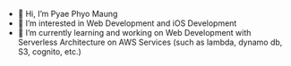 - 👋  Hi, I’m Pyae Phyo Maung
- 👀  I’m interested in Web Development and iOS Development
- 🌱  I’m currently learning and working on Web Development with Serverless Architecture on AWS Services (such as lambda, dynamo db, S3, cognito, etc.)
<!-- - 💞️ I’m looking to collaborate on ...
- 📫 How to reach me ... -->

<!---
ppmaungdevv/ppmaungdevv is a ✨ special ✨ repository because its `README.md` (this file) appears on your GitHub profile.
You can click the Preview link to take a look at your changes.
--->
